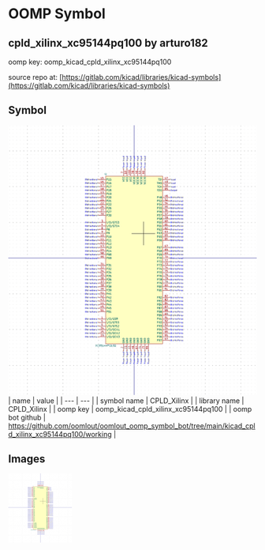 # OOMP Symbol  
## cpld_xilinx_xc95144pq100  by arturo182  
  
oomp key: oomp_kicad_cpld_xilinx_xc95144pq100  
  
source repo at: [https://gitlab.com/kicad/libraries/kicad-symbols](https://gitlab.com/kicad/libraries/kicad-symbols)  
## Symbol  
  
[![working.png](working_600.png)](working.png)  
| name | value | 
| --- | --- | 
| symbol name | CPLD_Xilinx | 
| library name | CPLD_Xilinx | 
| oomp key | oomp_kicad_cpld_xilinx_xc95144pq100 | 
| oomp bot github | https://github.com/oomlout/oomlout_oomp_symbol_bot/tree/main/kicad_cpld_xilinx_xc95144pq100/working | 
## Images  
  
[![working.png](working_140.png)](working.png)  
